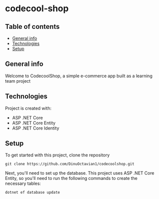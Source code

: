 # codecool-shop

## Table of contents
* [General info](#general-info)
* [Technologies](#technologies)
* [Setup](#setup)

## General info
Welcome to CodecoolShop, a simple e-commerce app built as a learning team project
	
## Technologies
Project is created with:
* ASP .NET Core
* ASP .NET Core Entity
* ASP .NET Core Identity

## Setup
To get started with this project, clone the repository
```
git clone https://github.com/DinuOctavian1/codecoolshop.git
```

Next, you'll need to set up the database. This project uses ASP .NET Core Entity, so you'll need to run the following commands to create the necessary tables:
```
dotnet ef database update
```
